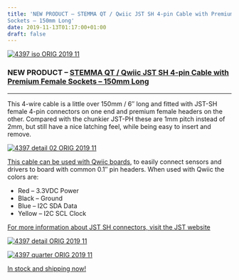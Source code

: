 ```yaml
---
title: 'NEW PRODUCT – STEMMA QT / Qwiic JST SH 4-pin Cable with Premium Female
Sockets – 150mm Long'
date: 2019-11-13T01:17:00+01:00
draft: false
---
```


[![4397 iso ORIG 2019 11](https://cdn-blog.adafruit.com/uploads/2019/11/4397_iso_ORIG_2019_11.jpg "4397_iso_ORIG_2019_11.jpg")](https://www.adafruit.com/product/4397)

### NEW PRODUCT – [STEMMA QT / Qwiic JST SH 4-pin Cable with Premium Female Sockets – 150mm Long](https://www.adafruit.com/product/4397)

* * *

This 4-wire cable is a little over 150mm / 6″ long and fitted with JST-SH female 4-pin connectors on one end and premium female headers on the other. Compared with the chunkier JST-PH these are 1mm pitch instead of 2mm, but still have a nice latching feel, while being easy to insert and remove.

[![4397 detail 02 ORIG 2019 11](https://cdn-blog.adafruit.com/uploads/2019/11/4397_detail_02_ORIG_2019_11.jpg "4397_detail_02_ORIG_2019_11.jpg")](https://www.adafruit.com/product/4397)

[This cable can be used with Qwiic boards](https://www.sparkfun.com/qwiic), to easily connect sensors and drivers to board with common 0.1″ pin headers. When used with Qwiic the colors are:

*   Red – 3.3VDC Power
*   Black – Ground
*   Blue – I2C SDA Data
*   Yellow – I2C SCL Clock

[For more information about JST SH connectors, visit the JST website](http://www.jst-mfg.com/product/detail_e.php?series=231)

[![4397 detail ORIG 2019 11](https://cdn-blog.adafruit.com/uploads/2019/11/4397_detail_ORIG_2019_11.jpg "4397_detail_ORIG_2019_11.jpg")](https://www.adafruit.com/product/4397)

[![4397 quarter ORIG 2019 11](https://cdn-blog.adafruit.com/uploads/2019/11/4397_quarter_ORIG_2019_11.jpg "4397_quarter_ORIG_2019_11.jpg")](https://www.adafruit.com/product/4397)

[In stock and shipping now!](https://www.adafruit.com/product/4397)